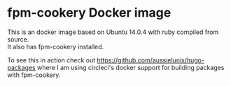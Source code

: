# fpm-cookery Docker image

This is an docker image  based on Ubuntu 14.0.4 with ruby compiled from source.  
It also has fpm-cookery installed.


To see this in action check out https://github.com/aussielunix/hugo-packages where I am using circleci's docker support for building packages with fpm-cookery.  

